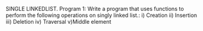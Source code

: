 SINGLE LINKEDLIST.
Program 1: Write a program that uses functions to perform the following operations on singly linked list.: i) Creation
ii) Insertion
iii) Deletion
iv) Traversal v)Middle element
